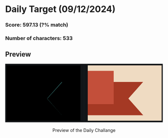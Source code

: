 # **Daily Target (09/12/2024)**

  

### Score: 597.13 (?% match)
### Number of characters: 533

## Preview

<div style="text-align: center;">

![Target Preview](target.png)

<p>Preview of the Daily Challange</p>

</div>

